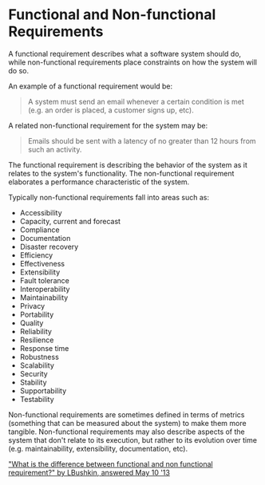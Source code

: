# Functional and Non-functional Requirements

A functional requirement describes what a software system should do, while non-functional requirements place constraints on how the system will do so.

An example of a functional requirement would be:
> A system must send an email whenever a certain condition is met (e.g. an order is placed, a customer signs up, etc).

A related non-functional requirement for the system may be:
> Emails should be sent with a latency of no greater than 12 hours from such an activity.

The functional requirement is describing the behavior of the system as it relates to the system's functionality. The non-functional requirement elaborates a performance characteristic of the system.

Typically non-functional requirements fall into areas such as:

- Accessibility
- Capacity, current and forecast
- Compliance
- Documentation
- Disaster recovery
- Efficiency
- Effectiveness
- Extensibility
- Fault tolerance
- Interoperability
- Maintainability
- Privacy
- Portability
- Quality
- Reliability
- Resilience
- Response time
- Robustness
- Scalability
- Security
- Stability
- Supportability
- Testability

Non-functional requirements are sometimes defined in terms of metrics (something that can be measured about the system) to make them more tangible. Non-functional requirements may also describe aspects of the system that don't relate to its execution, but rather to its evolution over time (e.g. maintainability, extensibility, documentation, etc).

["What is the difference between functional and non functional requirement?" by LBushkin, answered May 10 '13](https://stackoverflow.com/a/16476014)
